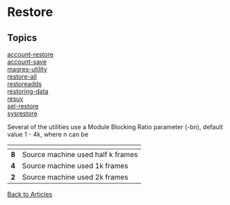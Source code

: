 # Restore

## Topics

[account-restore](./account-restore)  
[account-save](./account-save)  
[magres-utility](./magres-utility)  
[restore-all](./restore-all)  
[restoreadds](./restoreadds)  
[restoring-data](./restoring-data)  
[resuv](./resuv)  
[sel-restore](./sel-restore)  
[sysrestore](./sysrestore)  

Several of the utilities use a Module Blocking Ratio parameter (-bn), default value 1 - 4k, where n can be

| <!----> | <!----> |
| --- | --- |
| **8** | Source machine used half k frames|
| **4** | Source machine used 1k frames |
| **2** | Source machine used 2k frames |

[Back to Articles](./../README.md)
